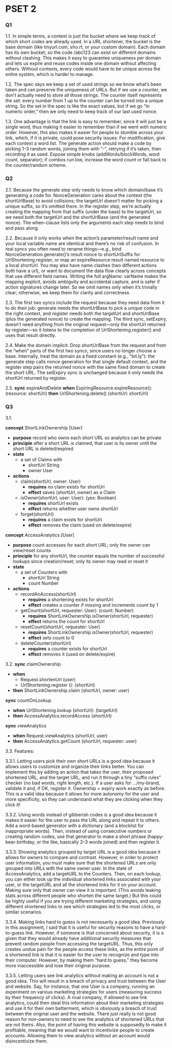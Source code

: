 # PSET 2

### Q1

1.1.  In simple terms, a context is just the bucket where we keep track of which short
codes are already used. In a URL shortener, the bucket is the base domain (like
tinyurl.com, sho.rt, or your custom domain). Each domain has its own bucket, so
the code /abc123 can exist on different domains without clashing. This makes it
easy to guarantee uniqueness per domain and lets us expire and reuse codes
inside one domain without affecting others. Without contexts, every code would
have to be unique across the entire system, which is harder to manage.

1.2.  The spec says we keep a set of used strings so we know what’s been taken and
can preserve the uniqueness of URLs. But if we use a counter, we don’t actually
need to store all those strings. The counter itself represents the set: every
number from 1 up to the counter can be turned into a unique string. So the set in
the spec is like the exact values, but if we go “in numeric order,” then we only
need to keep track of our last used nonce.

1.3.  One advantage is that the link is easy to remember, since it will just be a single
word, thus making it easier to remember than if we went with numeric order.
However, this also makes it easier for people to stumble across your link, which,
if it is private, could pose security issues. For modification, give each context a
word list. The generate action should make a code by picking 1–3 random words,
joining them with “-”, retrying if it’s taken, then recording it as used. Expose
simple knobs (addWords/blockWords, word count, separator); if combos run low,
increase the word count or fall back to the counter/random scheme.

### Q2

2.1.  Because the generate step only needs to know which domain/base it’s
generating a code for. NonceGeneration cares about the context (the
shortUrlBase) to avoid collisions; the targetUrl doesn’t matter for picking a unique
suffix, so it’s omitted there. In the register step, we’re actually creating the
mapping from that suffix (under the base) to the targetUrl, so we need both the
targetUrl and the shortUrlBase (and the generated nonce). The when-clause lists
only the arguments each step needs to bind and pass along.

2.2.  Because it only works when the action’s parameter/result name and your local
variable name are identical and there’s no risk of confusion. In real syncs you
often need to rename things—e.g., bind NonceGeneration.generate()’s result
nonce to shortUrlSuffix for UrlShortening.register, or map an expireResource
result named resource to a local shortUrl. You may also have name clashes (two
different actions both have a url), or want to document the data flow clearly
across concepts that use different field names. Writing the full argName:
varName makes the mapping explicit, avoids ambiguity and accidental capture,
and is safer if action signatures change later. So we omit names only when it’s
trivially clear; otherwise, we keep them for clarity and correctness.

2.3.  The first two syncs include the request because they need data from it to do their
job: generate needs the shortUrlBase to pick a unique code in the right context,
and register needs both the targetUrl and shortUrlBase (plus the generated
nonce) to create the mapping. The third sync, setExpiry, doesn’t need anything
from the original request—only the shortUrl returned by register—so it listens to
the completion of UrlShortening.register() and uses that result directly.

2.4.  Make the domain implicit. Drop shortUrlBase from the request and from the
“when” parts of the first two syncs, since users no longer choose a base.
Internally, treat the domain as a fixed constant (e.g., “bit.ly”): the generate step
calls nonce generation for that single default context, and the register step pairs
the returned nonce with the same fixed domain to create the short URL. The
setExpiry sync is unchanged because it only needs the shortUrl returned by
register.

2.5.  **sync** expireAndDelete
      **when** ExpiringResource.expireResource(): (resource: shortUrl)
      **then** UrlShortening.delete() (shortUrl: shortUrl)

### Q3

3.1. 

**concept** ShortLinkOwnership [User]
- **purpose** record who owns each short URL so analytics can be private
- **principle** after a short URL is claimed, that user is its owner until the short URL
  is deleted/expired
- **state**
  - a set of Claims with
    - shortUrl String
    - owner User
- **actions**
  - claim(shortUrl, owner: User)
    - **requires** no claim exists for shortUrl
    - **effect** saves (shortUrl, owner) as a Claim
  - isOwner(shortUrl, user: User): (yes: Boolean)
    - **requires** shortUrl exists
    - **effect** returns whether user owns shortUrl
  - forget(shortUrl)
    - **requires** a claim exists for shortUrl
    - **effect** removes the claim (used on delete/expire)



**concept** AccessAnalytics [User]

- **purpose** count accesses for each short URL; only the owner can view/reset
  counts
- **principle** for any shortUrl, the counter equals the number of successful lookups
  since creation/reset; only its owner may read or reset it
- **state**
  - a set of Counters with
    - shortUrl String
    - count Number
- **actions**
  - recordAnAccess(shortUrl)
    - **requires** a shortening exists for shortUrl
    - **effect** creates a counter if missing and increments count by 1
  - getCount(shortUrl, requester: User): (count: Number)
    - **requires** ShortLinkOwnership.isOwner(shortUrl, requester)
    - **effect** returns the count for shortUrl
  - resetCount(shortUrl, requester: User)
    - **requires** ShortLinkOwnership.isOwner(shortUrl, requester)
    - **effect** sets count to 0
  - deleteCounter(shortUrl)
    - **requires** a counter exists for shortUrl
    - **effect** removes it (used on delete/expire)


3.2.  **sync** claimOwnership

- **when**
  - Request.shortenUrl (user)
  - UrlShortening.register (): (shortUrl)
- **then** ShortLinkOwnership.claim (shortUrl, owner: user)


**sync** countOnLookup

- **when** UrlShortening.lookup (shortUrl): (targetUrl)
- **then** AccessAnalytics.recordAccess (shortUrl)


**sync** viewAnalytics

- **when** Request.viewAnalytics (shortUrl, user)
- **then** AccessAnalytics.getCount (shortUrl, requester: user)


3.3.  Features:

3.3.1.  Letting users pick their own short URLs is a good idea because it allows
users to customize and organize their links better. You can implement this
by adding an action that takes the user, their proposed shortened URL,
and the target URL, and run it through a tiny “suffix rules” checker (no bad
words, right length, etc.). If a user asks for .../my-brand, validate it
and, if OK, register it. Ownership + expiry work exactly as before. This is
a valid idea because it allows for more autonomy for the user and more
specificity, so they can understand what they are clicking when they click
it!

3.3.2.  Using words instead of gibberish codes is a good idea because it makes it
easier for the user to pass the URL along and repeat it to others. Add a
word-based generator with a dictionary (and a blocklist for inappropriate
words). Then, instead of using consecutive numbers or creating random
codes, use that generator to make a short phrase (happy-bear-birthday,
or the like, basically 2–3 words joined) and then register it.

3.3.3.  Showing analytics grouped by target URL is a good idea because it
allows for owners to compare and contrast. However, in order to protect
user information, you must make sure that the shortened URLs are only
grouped into URLs with the same owner user. In the state of
AccessAnalytics, add a targetURL to the Counters. Then, on each lookup,
you can either look up the individual shortened links associated with your
user, or the targetURL and all the shortened links for it on your account.
Making sure only that owner can view it is important. (This avoids leaking
stats across different people who shorten the same target.) But this could
be highly useful if you are trying different marketing strategies, and using
different shortened links to see which strategies led to the most clicks, or
similar scenarios.

3.3.4.  Making links hard to guess is not necessarily a good idea. Previously in
this assignment, I said that it is useful for security reasons to have a
hard-to-guess link. However, if someone is that concerned about security,
it is a given that they would already have additional security measures
that prevent random people from accessing the targetURL. Thus, this only
creates undue pain for the people access these links, as the entire point
of a shortened link is that it is easier for the user to recognize and type
into their computer. However, by making them “hard to guess,” they
become more inaccessible and lose their original purpose.

3.3.5.  Letting users see link analytics without making an account is not a good
idea. This will result in a breach of privacy and trust between the User and
website. Say, for instance, that one User is a company, running an
experiment on various marketing strategies for users (measuring success
by their frequency of clicks). A rival company, if allowed to see link
analytics, could then steal this information about their marketing
strategies and use it for their own betterment, which is obviously a breach
of trust between the original user and the website. There just really is not
good reason for non-owners to need to see the analytics of shortened
URLs that are not theirs. Also, the point of having this website is
supposedly to make it profitable, meaning that we would want to
incentivize people to create accounts. Allowing them to view analytics
without an account would disincentivize them.
